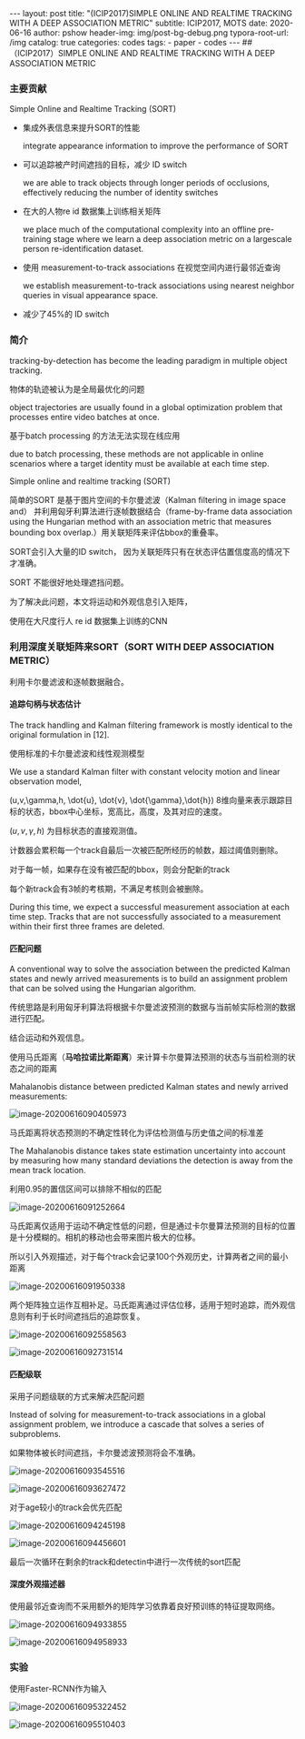 <head>
    <script src="https://cdn.mathjax.org/mathjax/latest/MathJax.js?config=TeX-AMS-MML_HTMLorMML" type="text/javascript"></script>
    <script type="text/x-mathjax-config">
        MathJax.Hub.Config({
            tex2jax: {
            skipTags: ['script', 'noscript', 'style', 'textarea', 'pre'],
            inlineMath: [['$','$']]
            }
        });
    </script>
</head>
---
layout:     post
title:      "(ICIP2017)SIMPLE ONLINE AND REALTIME TRACKING WITH A DEEP ASSOCIATION METRIC"
subtitle:   ICIP2017, MOTS
date:       2020-06-16
author:     pshow
header-img: img/post-bg-debug.png
typora-root-url: /img
catalog: true
categories: codes
tags:
    - paper
    - codes
---
## （ICIP2017）SIMPLE ONLINE AND REALTIME TRACKING WITH A DEEP ASSOCIATION METRIC

### 主要贡献

Simple Online and Realtime Tracking (SORT)

- 集成外表信息来提升SORT的性能

  integrate appearance information to improve the performance of SORT

- 可以追踪被产时间遮挡的目标，减少 ID switch

  we are able to track objects through longer periods of occlusions, effectively reducing the number of identity switches
  
- 在大的人物re id 数据集上训练相关矩阵

  we place much of the computational complexity into an offline pre-training stage where we learn a deep association metric on a largescale person re-identification dataset.

- 使用 measurement-to-track associations 在视觉空间内进行最邻近查询

  we establish measurement-to-track associations using nearest neighbor queries in visual appearance space.

- 减少了45%的 ID switch



### 简介

tracking-by-detection has become the leading paradigm in multiple object tracking.

物体的轨迹被认为是全局最优化的问题

object trajectories are usually found in a global optimization problem that processes entire video batches at once. 

基于batch processing 的方法无法实现在线应用

due to batch processing, these methods are not applicable in online scenarios where a target identity must be available at each time step.

Simple online and realtime tracking (SORT)

简单的SORT 是基于图片空间的卡尔曼滤波（Kalman filtering in image space and） 并利用匈牙利算法进行逐帧数据结合（frame-by-frame data association using the Hungarian method with an association metric that measures bounding box overlap.）用关联矩阵来评估bbox的重叠率。

SORT会引入大量的ID switch， 因为关联矩阵只有在状态评估置信度高的情况下才准确。

SORT 不能很好地处理遮挡问题。

为了解决此问题，本文将运动和外观信息引入矩阵，

使用在大尺度行人 re id 数据集上训练的CNN

### 利用深度关联矩阵来SORT（SORT WITH DEEP ASSOCIATION METRIC）

利用卡尔曼滤波和逐帧数据融合。

#### 追踪句柄与状态估计

The track handling and Kalman filtering framework is mostly identical to the original formulation in [12].

使用标准的卡尔曼滤波和线性观测模型

We use a standard Kalman filter with constant velocity motion and linear observation model,

(u,v,\gamma,h, \dot{u}, \dot{v}, \dot{\gamma},\dot{h}) 8维向量来表示跟踪目标的状态，bbox中心坐标，宽高比，高度，及其对应的速度。

$(u,v,\gamma,h)$ 为目标状态的直接观测值。

计数器会累积每一个track自最后一次被匹配所经历的帧数，超过阈值则删除。

对于每一帧，如果存在没有被匹配的bbox，则会分配新的track

每个新track会有3帧的考核期，不满足考核则会被删除。

During this time, we expect a successful measurement association at each time step. Tracks that are not successfully associated to a measurement within their first three frames are deleted.

#### 匹配问题

A conventional way to solve the association between the predicted Kalman states and newly arrived measurements is to build an assignment problem that can be solved using the Hungarian algorithm.

传统思路是利用匈牙利算法将根据卡尔曼滤波预测的数据与当前帧实际检测的数据进行匹配。

结合运动和外观信息。

使用马氏距离（**马哈拉诺比斯距离**）来计算卡尔曼算法预测的状态与当前检测的状态之间的距离

Mahalanobis distance between predicted Kalman states and newly arrived measurements:

![image-20200616090405973](/img/deep_sort.assets/image-20200616090405973.png)

马氏距离将状态预测的不确定性转化为评估检测值与历史值之间的标准差

The Mahalanobis distance takes state estimation uncertainty into account by measuring how many standard deviations the detection is away from the mean track location.

利用0.95的置信区间可以排除不相似的匹配

![image-20200616091252664](/img/deep_sort.assets/image-20200616091252664.png)

马氏距离仅适用于运动不确定性低的问题，但是通过卡尔曼算法预测的目标的位置是十分模糊的。相机的移动也会带来图片极大的位移。

所以引入外观描述，对于每个track会记录100个外观历史，计算两者之间的最小距离

![image-20200616091950338](/img/deep_sort.assets/image-20200616091950338.png)

两个矩阵独立运作互相补足。马氏距离通过评估位移，适用于短时追踪，而外观信息则有利于长时间遮挡后的追踪恢复。

![image-20200616092558563](/img/deep_sort.assets/image-20200616092558563.png)

![image-20200616092731514](/img/deep_sort.assets/image-20200616092731514.png)

#### 匹配级联

采用子问题级联的方式来解决匹配问题

Instead of solving for measurement-to-track associations in a global assignment problem, we introduce a cascade that solves a series of subproblems.

如果物体被长时间遮挡，卡尔曼滤波预测将会不准确。

![image-20200616093545516](/img/deep_sort.assets/image-20200616093545516.png)

![image-20200616093627472](/img/deep_sort.assets/image-20200616093627472.png)

对于age较小的track会优先匹配

![image-20200616094245198](/img/deep_sort.assets/image-20200616094245198.png)

![image-20200616094456601](/img/deep_sort.assets/image-20200616094456601.png)

最后一次循环在剩余的track和detectin中进行一次传统的sort匹配

#### 深度外观描述器

使用最邻近查询而不采用额外的矩阵学习依靠着良好预训练的特征提取网络。

![image-20200616094933855](/img/deep_sort.assets/image-20200616094933855.png)

![image-20200616094958933](/img/deep_sort.assets/image-20200616094958933.png)

### 实验

使用Faster-RCNN作为输入

![image-20200616095322452](/img/deep_sort.assets/image-20200616095322452.png)

![image-20200616095510403](/img/deep_sort.assets/image-20200616095510403.png)